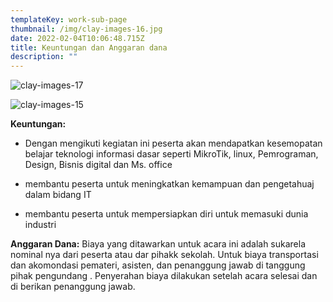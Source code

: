```yaml
---
templateKey: work-sub-page
thumbnail: /img/clay-images-16.jpg
date: 2022-02-04T10:06:48.715Z
title: Keuntungan dan Anggaran dana 
description: ""
---
```

![clay-images-17](/img/clay-images-17.jpg)

![clay-images-15](/img/clay-images-15.jpg)

**Keuntungan:**
- Dengan mengikuti kegiatan ini peserta akan mendapatkan kesemopatan belajar teknologi informasi dasar seperti MikroTik, linux, Pemrograman, Design, Bisnis digital dan Ms. office

- membantu peserta untuk meningkatkan kemampuan dan pengetahuaj dalam bidang IT

- membantu peserta untuk mempersiapkan diri untuk memasuki dunia industri

**Anggaran Dana:** 
    Biaya yang ditawarkan untuk acara ini adalah sukarela nominal nya dari peserta atau dar pihakk sekolah. Untuk biaya transportasi dan akomondasi pemateri, asisten, dan penanggung jawab di tanggung pihak pengundang . Penyerahan biaya dilakukan setelah acara selesai dan di berikan penanggung jawab.
